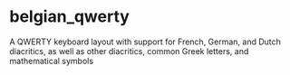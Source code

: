 # belgian_qwerty
A QWERTY keyboard layout with support for French, German, and Dutch diacritics, as well as other diacritics, common Greek letters, and mathematical symbols
